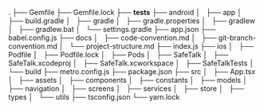 .
├── Gemfile
├── Gemfile.lock
├── __tests__
├── android
│   ├── app
│   ├── build.gradle
│   ├── gradle
│   ├── gradle.properties
│   ├── gradlew
│   ├── gradlew.bat
│   └── settings.gradle
├── app.json
├── babel.config.js
├── docs
│   ├── code-convention.md
│   ├── git-branch-convention.md
│   └── project-structure.md
├── index.js
├── ios
│   ├── Podfile
│   ├── Podfile.lock
│   ├── Pods
│   ├── SafeTalk
│   ├── SafeTalk.xcodeproj
│   ├── SafeTalk.xcworkspace
│   ├── SafeTalkTests
│   └── build
├── metro.config.js
├── package.json
├── src
│   ├── App.tsx
│   ├── assets
│   ├── components
│   ├── constants
│   ├── models
│   ├── navigation
│   ├── screens
│   ├── services
│   ├── store
│   ├── types
│   └── utils
├── tsconfig.json
└── yarn.lock
